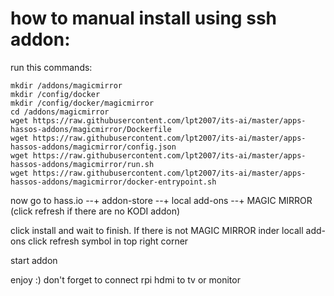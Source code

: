 # how to manual install using ssh addon:

run this commands:
```
mkdir /addons/magicmirror
mkdir /config/docker
mkdir /config/docker/magicmirror
cd /addons/magicmirror
wget https://raw.githubusercontent.com/lpt2007/its-ai/master/apps-hassos-addons/magicmirror/Dockerfile
wget https://raw.githubusercontent.com/lpt2007/its-ai/master/apps-hassos-addons/magicmirror/config.json
wget https://raw.githubusercontent.com/lpt2007/its-ai/master/apps-hassos-addons/magicmirror/run.sh
wget https://raw.githubusercontent.com/lpt2007/its-ai/master/apps-hassos-addons/magicmirror/docker-entrypoint.sh
```
now go to hass.io --+ addon-store --+ local add-ons --+ MAGIC MIRROR (click refresh if there are no KODI addon)

click install and wait to finish. If there is not MAGIC MIRROR inder locall add-ons click refresh symbol in top right corner

start addon

enjoy :) don't forget to connect rpi hdmi to tv or monitor
